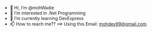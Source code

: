 - 👋 Hi, I’m @mohWadie
- 👀 I’m interested in .Net Programming
- 🌱 I’m currently learning DevExpress
- 📫 How to reach me??  ==> Using this Email: mohdev99@gmail.com

<!---
mohWadie/mohWadie is a ✨ special ✨ repository because its `README.md` (this file) appears on your GitHub profile.
You can click the Preview link to take a look at your changes.
--->
